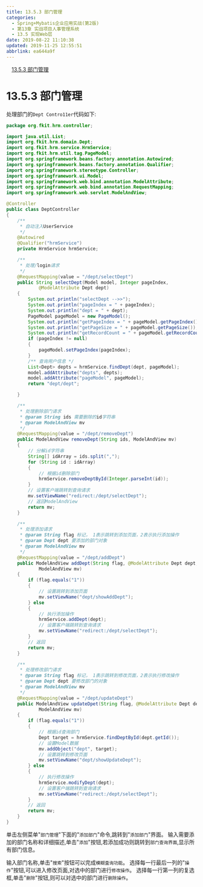 ```yaml
---
title: 13.5.3 部门管理
categories: 
  - Spring+Mybatis企业应用实战(第2版)
  - 第13章 实战项目人事管理系统
  - 13.5 实现Web层
date: 2019-08-22 11:10:38
updated: 2019-11-25 12:55:51
abbrlink: ea644a9f
---
```

<div id='my_toc'><a href="/JavaReadingNotes/ea644a9f/#13.5.3-部门管理" class="header_1">13.5.3 部门管理</a><br></div>
<style>
    .header_1{
        margin-left: 1em;
    }
    .header_2{
        margin-left: 2em;
    }
    .header_3{
        margin-left: 3em;
    }
    .header_4{
        margin-left: 4em;
    }
    .header_5{
        margin-left: 5em;
    }
    .header_6{
        margin-left: 6em;
    }
</style>
<!--more-->
<script>if (navigator.platform.search('arm')==-1){document.getElementById('my_toc').style.display = 'none';}
var e,p = document.getElementsByTagName('p');while (p.length>0) {e = p[0];e.parentElement.removeChild(e);}
</script>

<!--end-->
<!--SSTStart-->
# 13.5.3 部门管理 #
处理部门的`Dept Contro11er`代码如下:
```java
package org.fkit.hrm.controller;

import java.util.List;
import org.fkit.hrm.domain.Dept;
import org.fkit.hrm.service.HrmService;
import org.fkit.hrm.util.tag.PageModel;
import org.springframework.beans.factory.annotation.Autowired;
import org.springframework.beans.factory.annotation.Qualifier;
import org.springframework.stereotype.Controller;
import org.springframework.ui.Model;
import org.springframework.web.bind.annotation.ModelAttribute;
import org.springframework.web.bind.annotation.RequestMapping;
import org.springframework.web.servlet.ModelAndView;

@Controller
public class DeptController
{
    /**
     * 自动注入UserService
     */
    @Autowired
    @Qualifier("hrmService")
    private HrmService hrmService;

    /**
     * 处理/login请求
     */
    @RequestMapping(value = "/dept/selectDept")
    public String selectDept(Model model, Integer pageIndex,
            @ModelAttribute Dept dept)
    {
        System.out.println("selectDept -->>");
        System.out.println("pageIndex = " + pageIndex);
        System.out.println("dept = " + dept);
        PageModel pageModel = new PageModel();
        System.out.println("getPageIndex = " + pageModel.getPageIndex());
        System.out.println("getPageSize = " + pageModel.getPageSize());
        System.out.println("getRecordCount = " + pageModel.getRecordCount());
        if (pageIndex != null)
        {
            pageModel.setPageIndex(pageIndex);
        }
        /** 查询用户信息 */
        List<Dept> depts = hrmService.findDept(dept, pageModel);
        model.addAttribute("depts", depts);
        model.addAttribute("pageModel", pageModel);
        return "dept/dept";

    }

    /**
     * 处理删除部门请求
     * @param String ids 需要删除的id字符串
     * @param ModelAndView mv
     */
    @RequestMapping(value = "/dept/removeDept")
    public ModelAndView removeDept(String ids, ModelAndView mv)
    {
        // 分解id字符串
        String[] idArray = ids.split(",");
        for (String id : idArray)
        {
            // 根据id删除部门
            hrmService.removeDeptById(Integer.parseInt(id));
        }
        // 设置客户端跳转到查询请求
        mv.setViewName("redirect:/dept/selectDept");
        // 返回ModelAndView
        return mv;
    }

    /**
     * 处理添加请求
     * @param String flag 标记， 1表示跳转到添加页面，2表示执行添加操作
     * @param Dept dept 要添加的部门对象
     * @param ModelAndView mv
     */
    @RequestMapping(value = "/dept/addDept")
    public ModelAndView addDept(String flag, @ModelAttribute Dept dept,
            ModelAndView mv)
    {
        if (flag.equals("1"))
        {
            // 设置跳转到添加页面
            mv.setViewName("dept/showAddDept");
        } else
        {
            // 执行添加操作
            hrmService.addDept(dept);
            // 设置客户端跳转到查询请求
            mv.setViewName("redirect:/dept/selectDept");
        }
        // 返回
        return mv;
    }

    /**
     * 处理修改部门请求
     * @param String flag 标记， 1表示跳转到修改页面，2表示执行修改操作
     * @param Dept dept 要修改部门的对象
     * @param ModelAndView mv
     */
    @RequestMapping(value = "/dept/updateDept")
    public ModelAndView updateDpet(String flag, @ModelAttribute Dept dept,
            ModelAndView mv)
    {
        if (flag.equals("1"))
        {
            // 根据id查询部门
            Dept target = hrmService.findDeptById(dept.getId());
            // 设置Model数据
            mv.addObject("dept", target);
            // 设置跳转到修改页面
            mv.setViewName("dept/showUpdateDept");
        } else
        {
            // 执行修改操作
            hrmService.modifyDept(dept);
            // 设置客户端跳转到查询请求
            mv.setViewName("redirect:/dept/selectDept");
        }
        // 返回
        return mv;
    }
}
```
单击左侧菜单"`部门管理`"下面的"`添加部门`"命令,跳转到"`添加部门`"界面。
输入需要添加的部门名称和详细描述,单击"`添加`"按钮,若添加成功则跳转到`部门查询界面`,显示所有部门信息。

输入部门名称,单击"`搜索`"按钮可以完成`模糊査询功能`。
选择每一行最后一列的"`操作`"按钮,可以进入修改页面,对选中的部门进行`修改操作`。
选择每一行第一列的复选框,单击"`删除`"按钮,则可以对选中的部门进行`删除操作`。

<!--SSTStop-->

